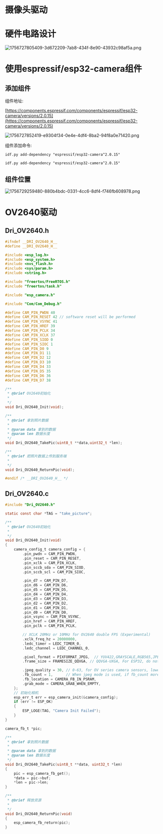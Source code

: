 # 摄像头驱动

# 硬件电路设计
![1756727805409-3d672209-7ab8-434f-8e90-43932c98af5a.png](./img/R1fNXhIDa-XhzrE9/1756727805409-3d672209-7ab8-434f-8e90-43932c98af5a-682084.png)

# 使用espressif/esp32-camera组件
## 添加组件
组件地址: 

[https://components.espressif.com/components/espressif/esp32-camera/versions/2.0.15](https://components.espressif.com/components/espressif/esp32-camera/versions/2.0.15)

![1756727852419-e9304f34-0e4e-4df4-8ba2-94f8a0e71420.png](./img/R1fNXhIDa-XhzrE9/1756727852419-e9304f34-0e4e-4df4-8ba2-94f8a0e71420-193018.png)

组件添加命令:

`idf.py add-dependency "espressif/esp32-camera^2.0.15"`

```
idf.py add-dependency "espressif/esp32-camera^2.0.15"
```

## 组件位置

![1756729259480-880b4bdc-0331-4cc6-8df4-f746fb608978.png](./img/R1fNXhIDa-XhzrE9/1756729259480-880b4bdc-0331-4cc6-8df4-f746fb608978-879473.png)



# OV2640驱动
## Dri_OV2640.h
```c
#ifndef __DRI_OV2640_H__
#define __DRI_OV2640_H__

#include <esp_log.h>
#include <esp_system.h>
#include <nvs_flash.h>
#include <sys/param.h>
#include <string.h>

#include "freertos/FreeRTOS.h"
#include "freertos/task.h"

#include "esp_camera.h"

#include "Com/Com_Debug.h"

#define CAM_PIN_PWDN 40
#define CAM_PIN_RESET 42 // software reset will be performed
#define CAM_PIN_VSYNC 41
#define CAM_PIN_HREF 39
#define CAM_PIN_PCLK 34
#define CAM_PIN_XCLK 37
#define CAM_PIN_SIOD 0
#define CAM_PIN_SIOC 1
#define CAM_PIN_D0 9
#define CAM_PIN_D1 11
#define CAM_PIN_D2 12
#define CAM_PIN_D3 10
#define CAM_PIN_D4 33
#define CAM_PIN_D5 35
#define CAM_PIN_D6 36
#define CAM_PIN_D7 38

/**
 * @brief OV2640初始化
 * 
 */
void Dri_OV2640_Init(void);

/**
 * @brief 拿到照片数据
 * 
 * @param data 拿到的数据
 * @param len 数据长度
 */
void Dri_OV2640_TakePic(uint8_t **data,uint32_t *len);

/**
 * @brief 把照片数据上传到服务端
 * 
 */
void Dri_OV2640_ReturnPic(void);

#endif /* __DRI_OV2640_H__ */

```

## Dri_OV2640.c
```c
#include "Dri_OV2640.h"

static const char *TAG = "take_picture";

/**
 * @brief OV2640初始化
 *
 */
void Dri_OV2640_Init(void)
{
    camera_config_t camera_config = {
        .pin_pwdn = CAM_PIN_PWDN,
        .pin_reset = CAM_PIN_RESET,
        .pin_xclk = CAM_PIN_XCLK,
        .pin_sccb_sda = CAM_PIN_SIOD,
        .pin_sccb_scl = CAM_PIN_SIOC,

        .pin_d7 = CAM_PIN_D7,
        .pin_d6 = CAM_PIN_D6,
        .pin_d5 = CAM_PIN_D5,
        .pin_d4 = CAM_PIN_D4,
        .pin_d3 = CAM_PIN_D3,
        .pin_d2 = CAM_PIN_D2,
        .pin_d1 = CAM_PIN_D1,
        .pin_d0 = CAM_PIN_D0,
        .pin_vsync = CAM_PIN_VSYNC,
        .pin_href = CAM_PIN_HREF,
        .pin_pclk = CAM_PIN_PCLK,

        // XCLK 20MHz or 10MHz for OV2640 double FPS (Experimental)
        .xclk_freq_hz = 20000000,
        .ledc_timer = LEDC_TIMER_0,
        .ledc_channel = LEDC_CHANNEL_0,

        .pixel_format = PIXFORMAT_JPEG,  // YUV422,GRAYSCALE,RGB565,JPEG
        .frame_size = FRAMESIZE_QQVGA, // QQVGA-UXGA, For ESP32, do not use sizes above QVGA when not JPEG. The performance of the ESP32-S series has improved a lot, but JPEG mode always gives better frame rates.

        .jpeg_quality = 30, // 0-63, for OV series camera sensors, lower number means higher quality
        .fb_count = 1,      // When jpeg mode is used, if fb_count more than one, the driver will work in continuous mode.
        .fb_location = CAMERA_FB_IN_PSRAM,
        .grab_mode = CAMERA_GRAB_WHEN_EMPTY,
    };
    // 初始化相机
    esp_err_t err = esp_camera_init(&camera_config);
    if (err != ESP_OK)
    {
        ESP_LOGE(TAG, "Camera Init Failed");
    }
}

camera_fb_t *pic;

/**
 * @brief 拿到照片数据
 *
 * @param data 拿到的数据
 * @param len 数据长度
 */
void Dri_OV2640_TakePic(uint8_t **data, uint32_t *len)
{
    pic = esp_camera_fb_get();
    *data = pic->buf;
    *len = pic->len;
}

/**
 * @brief 释放资源                                  
 *
 */
void Dri_OV2640_ReturnPic(void)
{
    esp_camera_fb_return(pic);
}

```



